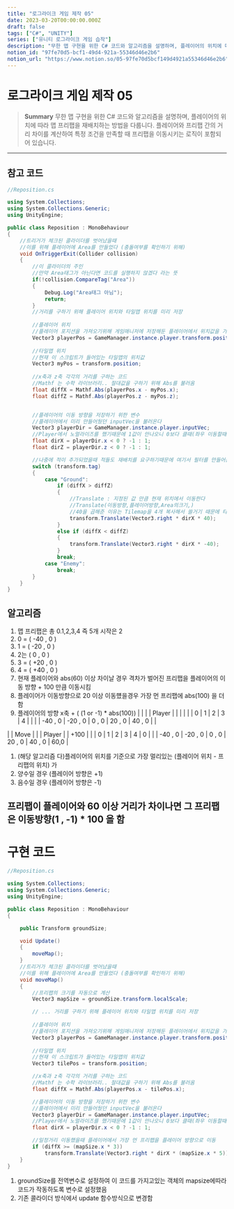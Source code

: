 ```yaml
---
title: "로그라이크 게임 제작 05"
date: 2023-03-20T00:00:00.000Z
draft: false
tags: ["C#", "UNITY"]
series: ["유니티 로그라이크 게임 습작"]
description: "무한 맵 구현을 위한 C# 코드와 알고리즘을 설명하며, 플레이어의 위치에 따라 맵 프리팹을 재배치하는 방법을 다룹니다. 플레이어와 프리팹 간의 거리 차이를 계산하여 특정 조건을 만족할 때 프리팹을 이동시키는 로직이 포함되어 있습니다."
notion_id: "97fe70d5-bcf1-49d4-921a-55346d46e2b6"
notion_url: "https://www.notion.so/05-97fe70d5bcf149d4921a55346d46e2b6"
---
```


# 로그라이크 게임 제작 05

> **Summary**
> 무한 맵 구현을 위한 C# 코드와 알고리즘을 설명하며, 플레이어의 위치에 따라 맵 프리팹을 재배치하는 방법을 다룹니다. 플레이어와 프리팹 간의 거리 차이를 계산하여 특정 조건을 만족할 때 프리팹을 이동시키는 로직이 포함되어 있습니다.

---

## 참고 코드

```c#
//Reposition.cs

using System.Collections;
using System.Collections.Generic;
using UnityEngine;

public class Reposition : MonoBehaviour
{
    //트리거가 체크된 콜라이더를 벗어났을때
    //이를 위해 플레이어에 Area를 만들었다 (충돌여부를 확인하기 위해)
    void OnTriggerExit(Collider collision)
    {
        //이 콜라이더의 주인
        //만약 Area태그가 아닌다면 코드를 실행하지 않겠다 라는 뜻
        if(!collision.CompareTag("Area"))
        {
            Debug.Log("Area태그 아님");
            return;
        }
        //거리를 구하기 위해 플레이어 위치와 타일맵 위치를 미리 저장
        
        //플레이어 위치
        //플레이어 포지션을 가져오기위해 게임매니저에 저장해둔 플레이어에서 위치값을 가져오는 과정
        Vector3 playerPos = GameManager.instance.player.transform.position;
        
        //타일맵 위치
        //현재 이 스크립트가 들어있는 타일맵의 위치값
        Vector3 myPos = transform.position; 
        
        //x축과 z축 각각의 거리를 구하는 코드
        //Mathf 는 수학 라이브러리.. 절대값을 구하기 위해 Abs를 불러옴
        float diffX = Mathf.Abs(playerPos.x - myPos.x);
        float diffZ = Mathf.Abs(playerPos.z - myPos.z);


        //플레이어의 이동 방향을 저장하기 위한 변수
        //플레이어에서 미리 만들어뒀던 inputVec을 불러온다
        Vector3 playerDir = GameManager.instance.player.inputVec;
        //Player에서 노멀라이즈를 했기때문에 1값이 안나오니 0보다 클때(좌우 이동할때) 값을 받아온다 
        float dirX = playerDir.x < 0 ? -1 : 1;
        float dirZ = playerDir.z < 0 ? -1 : 1;

        //나중에 적이 추가되었을때 적들도 재배치를 요구하기때문에 여기서 필터를 만들어준다
        switch (transform.tag)
        {
            case "Ground":
                if (diffX > diffZ)
                {
                    //Translate : 지정된 값 만큼 현재 위치에서 이동한다
                    //Translate(이동방향,플레이어방향,Area의크기,)
                    //40을 곱해준 이유는 Tilemap을 4개 복사해서 쓸거기 때문에 타일맵의 총 합을 구하면 40이된다
                    transform.Translate(Vector3.right * dirX * 40);
                }
                else if (diffX < diffZ)
                {
                    transform.Translate(Vector3.right * dirX * -40);
                }
                break;
            case "Enemy":
                break;
        }
    }
}
```



## 알고리즘

1. 맵 프리팹은 총 0.1,2,3,4 즉 5개 시작은 2
  1. 0 = ( -40 , 0 )
  1. 1 = ( -20 , 0 )
  1. 2는 (  0  ,  0  )
  1. 3 = ( +20 , 0 )
  1. 4 = ( +40 , 0 )
1. 현재 플레이어와 abs(60) 이상 차이날 경우 격차가 벌어진 프리팹을 플레이어의 이동 방향 + 100 만큼 이동시킴
  1. 플레이어가 이동방향으로 20 이상 이동헀을경우 가장 먼 프리팹에 abs(100) 을 더함
  1. 플레이어의 방향 x축 + ( (1 or -1) * abs(100))
|   |   |   | Player |   |   |   |
|   | 0 | 1 | 2 | 3 | 4 |   |
|   | -40 , 0 | -20 , 0 | 0 , 0 | 20 , 0 | 40 , 0 |   |

|   | Move |   |   | Player |   | +100 |
|   | 0 | 1 | 2 | 3 | 4 | 0 |
|   | -40 , 0 | -20 , 0 | 0 , 0 | 20 , 0 | 40 , 0 | 60,0 |

1. (해당 알고리즘 다)플레이어의 위치를 기준으로 가장 멀리있는 (플레이어 위치 - 프리팹의 위치) 가
  1. 양수일 경우 (플레이어 방향은 +1)
  1. 음수일 경우 (플레이어 방향은 -1)

## 프리팹이 플레이어와 60 이상 거리가 차이나면 그 프리팹은 이동방향(1 , -1) * 100 을 함


# 구현 코드

```c#
//Reposition.cs

using System.Collections;
using System.Collections.Generic;
using UnityEngine;

public class Reposition : MonoBehaviour
{

    public Transform groundSize;

    void Update() 
    {
        moveMap();
    }
    //트리거가 체크된 콜라이더를 벗어났을때
    //이를 위해 플레이어에 Area를 만들었다 (충돌여부를 확인하기 위해)
    void moveMap()
    {
        //프리팹의 크기를 자동으로 계산
        Vector3 mapSize = groundSize.transform.localScale;

        // ... 거리를 구하기 위해 플레이어 위치와 타일맵 위치를 미리 저장
        
        //플레이어 위치
        //플레이어 포지션을 가져오기위해 게임매니저에 저장해둔 플레이어에서 위치값을 가져오는 과정
        Vector3 playerPos = GameManager.instance.player.transform.position;
        
        //타일맵 위치
        //현재 이 스크립트가 들어있는 타일맵의 위치값
        Vector3 tilePos = transform.position; 

        //x축과 z축 각각의 거리를 구하는 코드
        //Mathf 는 수학 라이브러리.. 절대값을 구하기 위해 Abs를 불러옴
        float diffX = Mathf.Abs(playerPos.x - tilePos.x);

        //플레이어의 이동 방향을 저장하기 위한 변수
        //플레이어에서 미리 만들어뒀던 inputVec을 불러온다
        Vector3 playerDir = GameManager.instance.player.inputVec;
        //Player에서 노멀라이즈를 했기때문에 1값이 안나오니 0보다 클때(좌우 이동할때) 값을 받아온다 
        float dirX = playerDir.x < 0 ? -1 : 1;

        //일정거리 이동했을때 플레이어에서 가장 먼 프리팹을 플레이어 방향으로 이동
        if (diffX >= (mapSize.x * 3))
            transform.Translate(Vector3.right * dirX * (mapSize.x * 5));
    }
}
```

1. groundSize를 전역변수로 설정하여 이 코드를 가지고있는 객체의 mapsize에따라 코드가 작동하도록 변수로 설정했음
1. 기존 콜라이더 방식에서 update 함수방식으로 변경함
